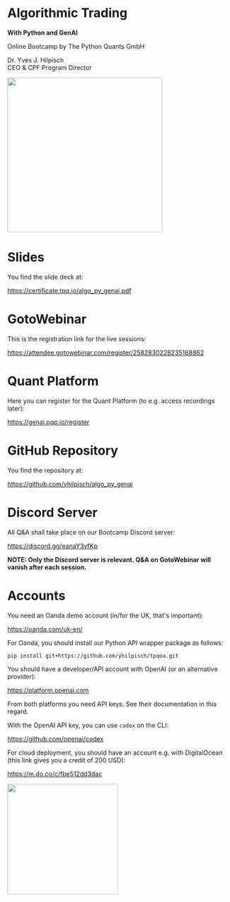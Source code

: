 Algorithmic Trading
===================

**With Python and GenAI**

Online Bootcamp by The Python Quants GmbH

Dr. Yves J. Hilpisch<br>
CEO & CPF Program Director

<img src="https://certificate.tpq.io/genai_bootcamp.png" width=350px>



Slides
======

You find the slide deck at:

https://certificate.tpq.io/algo_py_genai.pdf

GotoWebinar
===========

This is the registration link for the live sessions:

https://attendee.gotowebinar.com/register/2582830228235168862

Quant Platform
==============

Here you can register for the Quant Platform (to e.g. access recordings later):

https://genai.pqp.io/register

GitHub Repository
=================

You find the repository at:

https://github.com/yhilpisch/algo_py_genai


Discord Server
==============

All Q&A shall take place on our Bootcamp Discord server:

https://discord.gg/eanaY3vfKp

**NOTE: Only the Discord server is relevant. Q&A on GotoWebinar will vanish after each session.**


Accounts
========

You need an Oanda demo account (in/for the UK, that's important):

https://oanda.com/uk-en/

For Oanda, you should install our Python API wrapper package as follows:

	pip install git+https://github.com/yhilpisch/tpqoa.git

You should have a developer/API account with OpenAI (or an alternative provider):

https://platform.openai.com

From both platforms you need API keys. See their documentation in this regard.

With the OpenAI API key, you can use `codex` on the CLI:

https://github.com/openai/codex

For cloud deployment, you should have an account e.g. with DigitalOcean (this link gives you a credit of 200 USD):

https://m.do.co/c/fbe512dd3dac




<img src="https://certificate.tpq.io/tpq_brain_low.jpeg" width=250px>

